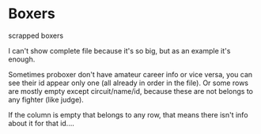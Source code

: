 # Boxers
scrapped boxers

I can't show complete file because it's so big, but as an example it's enough.

Sometimes proboxer don't have amateur career info or vice versa, you can see their id appear only one (all already in order in the file).
Or some rows are mostly empty except circuit/name/id, because these are not belongs to any fighter (like judge).

If the column is empty that belongs to any row, that means there isn't info about it for that id....
